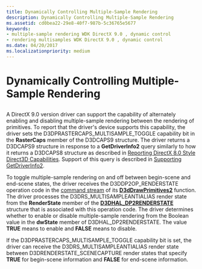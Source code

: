 ```yaml
---
title: Dynamically Controlling Multiple-Sample Rendering
description: Dynamically Controlling Multiple-Sample Rendering
ms.assetid: cd0bea22-29e8-40f7-987b-5c36765e5677
keywords:
- multiple-sample rendering WDK DirectX 9.0 , dynamic control
- rendering multisamples WDK DirectX 9.0 , dynamic control
ms.date: 04/20/2017
ms.localizationpriority: medium
---
```


# Dynamically Controlling Multiple-Sample Rendering


## <span id="ddk_dynamically_controlling_multiple_sample_rendering_gg"></span><span id="DDK_DYNAMICALLY_CONTROLLING_MULTIPLE_SAMPLE_RENDERING_GG"></span>


A DirectX 9.0 version driver can support the capability of alternately enabling and disabling multiple-sample rendering between the rendering of primitives. To report that the driver's device supports this capability, the driver sets the D3DPRASTERCAPS\_MULTISAMPLE\_TOGGLE capability bit in the **RasterCaps** member of the D3DCAPS9 structure. The driver returns a D3DCAPS9 structure in response to a **GetDriverInfo2** query similarly to how it returns a D3DCAPS8 structure as described in [Reporting DirectX 8.0 Style Direct3D Capabilities](reporting-directx-8-0-style-direct3d-capabilities.md). Support of this query is described in [Supporting GetDriverInfo2](supporting-getdriverinfo2.md).

To toggle multiple-sample rendering on and off between begin-scene and end-scene states, the driver receives the D3DDP2OP\_RENDERSTATE operation code in the [command stream](command-stream.md) of its [**D3dDrawPrimitives2**](https://docs.microsoft.com/windows-hardware/drivers/ddi/d3dhal/nc-d3dhal-lpd3dhal_drawprimitives2cb) function. The driver processes the D3DRS\_MULTISAMPLEANTIALIAS render state from the **RenderState** member of the [**D3DHAL\_DP2RENDERSTATE**](https://docs.microsoft.com/windows-hardware/drivers/ddi/d3dhal/ns-d3dhal-_d3dhal_dp2renderstate) structure that is associated with this operation code. The driver determines whether to enable or disable multiple-sample rendering from the Boolean value in the **dwState** member of D3DHAL\_DP2RENDERSTATE. The value **TRUE** means to enable and **FALSE** means to disable.

If the D3DPRASTERCAPS\_MULTISAMPLE\_TOGGLE capability bit is set, the driver can receive the D3DRS\_MULTISAMPLEANTIALIAS render state between D3DRENDERSTATE\_SCENECAPTURE render states that specify **TRUE** for begin-scene information and **FALSE** for end-scene information.

 

 





